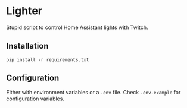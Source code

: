 # Lighter

Stupid script to control Home Assistant lights with Twitch.

## Installation

`pip install -r requirements.txt`

## Configuration

Either with environment variables or a `.env` file. Check `.env.example` for configuration variables.
